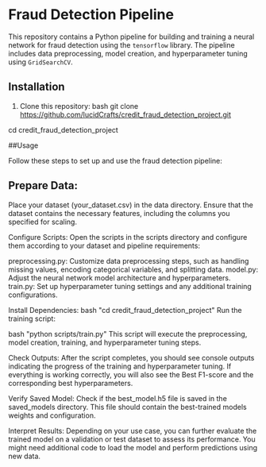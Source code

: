 # Fraud Detection Pipeline

This repository contains a Python pipeline for building and training a neural network for fraud detection using the `tensorflow` library. The pipeline includes data preprocessing, model creation, and hyperparameter tuning using `GridSearchCV`.

## Installation

1. Clone this repository:
bash
git clone https://github.com/lucidCrafts/credit_fraud_detection_project.git

cd credit_fraud_detection_project


##Usage

Follow these steps to set up and use the fraud detection pipeline:

## Prepare Data:

Place your dataset (your_dataset.csv) in the data directory. Ensure that the dataset contains the necessary features, including the columns you specified for scaling.

Configure Scripts:
Open the scripts in the scripts directory and configure them according to your dataset and pipeline requirements:

preprocessing.py:
Customize data preprocessing steps, such as handling missing values, encoding categorical variables, and splitting data.
model.py: Adjust the neural network model architecture and hyperparameters.
train.py: Set up hyperparameter tuning settings and any additional training configurations.

Install Dependencies:
bash
"cd credit_fraud_detection_project"
Run the training script:

bash
"python scripts/train.py"
This script will execute the preprocessing, model creation, training, and hyperparameter tuning steps.

Check Outputs:
After the script completes, you should see console outputs indicating the progress of the training and hyperparameter tuning. If everything is working correctly, you will  also see the Best F1-score and the corresponding best hyperparameters.

Verify Saved Model:
Check if the best_model.h5 file is saved in the saved_models directory. This file should contain the best-trained models  weights and configuration.

Interpret Results:
Depending on your use case, you can further evaluate the trained model on a validation or test dataset to assess its performance. You might need additional code to load the model and perform predictions using new data.
